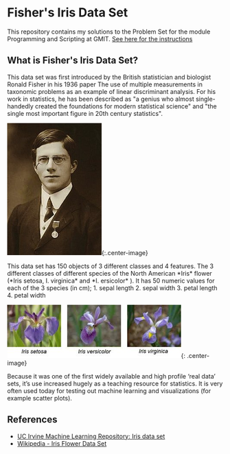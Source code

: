 # Fisher's Iris Data Set

This repository contains my solutions to the Problem Set for the module Programming and Scripting at GMIT.
[See here for the instructions](https://github.com/ianmcloughlin/problems-pands-2019/raw/master/problems.pdf)

## What is Fisher's Iris Data Set?

<p>This data set was first introduced by the British statistician and biologist Ronald Fisher in his 1936 paper The use of multiple measurements in taxonomic problems as an example of linear discriminant analysis. For his work in statistics, he has been described as "a genius who almost single-handedly created the foundations for modern statistical science" and "the single most important figure in 20th century statistics". </p>

![Ronald Fisher](/images/RFisher.JPG){:.center-image}

<p>This data set has 150 objects of 3 different classes and 4 features. The 3 different classes of different species of the North American *Iris* flower (*Iris setosa, I. virginica* and *I. ersicolor* ). It has 50 numeric values for each of the 3 species (in cm); 
1. sepal length 
2. sepal width 
3. petal length 
4. petal width </p>

![Fisher's Iris Data](/images/irisBanner.jpg){: .center-image}

<p>Because it was one of the first widely available and high profile ‘real data’ sets, it’s use increased hugely as a teaching resource for statistics.  It is very often used today for testing out machine learning and visualizations (for example scatter plots). </p>


## References
* [UC Irvine Machine Learning Repository: Iris data set](https://archive.ics.uci.edu/ml/datasets/iris)
* [Wikipedia - Iris Flower Data Set](https://en.wikipedia.org/wiki/Iris_flower_data_set)

